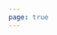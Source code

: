 ```yaml
---
page: true
---
```


<script setup>
import Doctor from './doctor/DoctorPage.vue'
</script>

<Doctor />

